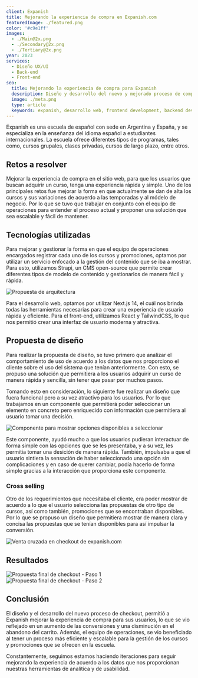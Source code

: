 ```yaml
---
client: Expanish
title: Mejorando la experiencia de compra en Expanish.com
featuredImage: ./featured.png
color: '#c9e1ff'
images:
  - ./Main@2x.png
  - ./Secondary@2x.png
  - ./Tertiary@2x.png
year: 2023
services:
  - Diseño UX/UI
  - Back-end
  - Front-end
seo:
  title: Mejorando la experiencia de compra para Expanish
  description: Diseño y desarrollo del nuevo y mejorado proceso de compra para Expanish
  image: ./meta.png
  type: article
  keywords: expanish, desarrollo web, frontend development, backend development, next.js, checkout, rediseño, diseño web, diseño ux/ui, diseño de experiencia de usuario, diseño de interfaz de usuario
---
```

Expanish es una escuela de español con sede en Argentina y España, y se especializa en la enseñanza del idioma español a estudiantes internacionales. La escuela ofrece diferentes tipos de programas, tales como, cursos grupales, clases privadas, cursos de largo plazo, entre otros.

## Retos a resolver
Mejorar la experiencia de compra en el sitio web, para que los usuarios que buscan adquirir un curso, tenga una experiencia rápida y simple. Uno de los principales retos fue mejorar la forma en que actualmente se dan de alta los cursos y sus variaciones de acuerdo a las temporadas y al módelo de negocio. Por lo que se tuvo que trabajar en conjunto con el equipo de operaciones para entender el proceso actual y proponer una solución que sea escalable y fácil de mantener.

## Tecnologías utilizadas
Para mejorar y gestionar la forma en que el equipo de operaciones encargados registrar cada uno de los cursos y promociones, optamos por utilizar un servicio enfocado a la gestión del contenido que se iba a mostrar. Para esto, utilizamos Strapi, un CMS open-source que permite crear diferentes tipos de modelo de contenido y gestionarlos de manera fácil y rápida.

![Propuesta de arquitectura](./architecture.png)

Para el desarrollo web, optamos por utilizar Next.js 14, el cuál nos brinda todas las herramientas necesarias para crear una experiencia de usuario rápida y eficiente. Para el front-end, utilizamos React y TailwindCSS, lo que nos permitió crear una interfaz de usuario moderna y atractiva.

## Propuesta de diseño
Para realizar la propuesta de diseño, se tuvo primero que analizar el comportamiento de uso de acuerdo a los datos que nos proporciono el cliente sobre el uso del sistema que tenían anteriormente. Con esto, se propuso una solución que permitiera a los usuarios adquirir un curso de manera rápida y sencilla, sin tener que pasar por muchos pasos.

Tomando esto en consideración, lo siguiente fue realizar un diseño que fuera funcional pero a su vez atractivo para los usuarios. Por lo que trabajamos en un componente que permitierá poder seleccionar un elemento en concreto pero enriquecido con información que permitiera al usuario tomar una decisión.

![Componente para mostrar opciones disponibles a seleccionar](./component.png)

Este componente, ayudó mucho a que los usuarios pudieran interactuar de forma simple con las opciones que se les presentaba, y a su vez, les permitia tomar una desición de manera rápida. También, impulsaba a que el usuario sintiera la sensación de haber seleccionado una opción sin complicaciones y en caso de querer cambiar, podía hacerlo de forma simple gracias a la interacción que proporciona este componente.

### Cross selling
Otro de los requerimientos que necesitaba el cliente, era poder mostrar de acuerdo a lo que el usuario selecciona las propuestas de otro tipo de cursos, así como también, promociones que se encontraban disponibles. Por lo que se propuso un diseño que permitiera mostrar de manera clara y concisa las propuestas que se tenían disponibles para así impulsar la conversión.

![Venta cruzada en checkout de expanish.com](./cross-selling.png)

## Resultados
![Propuesta final de checkout - Paso 1](./final-proposal-1.png)
![Propuesta final de checkout - Paso 2](./final-proposal-2.png)

## Conclusión
El diseño y el desarrollo del nuevo proceso de checkout, permitió a Expanish mejorar la experiencia de compra para sus usuarios, lo que se vio reflejado en un aumento de las conversiones y una disminución en el abandono del carrito. Además, el equipo de operaciones, se vio beneficiado al tener un proceso más eficiente y escalable para la gestión de los cursos y promociones que se ofrecen en la escuela.

Constantemente, seguimos estamos haciendo iteraciones para seguir mejorando la experiencia de acuerdo a los datos que nos proporcionan nuestras herramientas de analítica y de usabilidad.